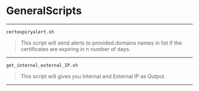 # GeneralScripts

---
`certexpiryalert.sh`
>This script will send alerts to provided domains names in list if the certificates are expiring in n number of days.
---      
`get_internal_external_IP.sh`
>This script will gives you Internal and External IP as Output.
---    
